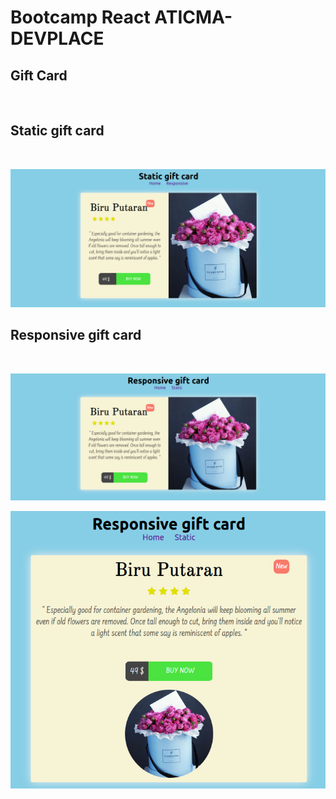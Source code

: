 # Bootcamp React ATICMA-DEVPLACE

## Gift Card

<br>

## Static gift card

<br>

![Static Gift Card](screenshots/gift_card_static_1.png "Static Gift Card")

## Responsive gift card

<br>

![Responsive Gift Card](screenshots/gift_card_responsive_1.png "Responsive Gift Card")

![Responsive Gift Card](screenshots/gift_card_responsive_2.png "Responsive Gift Card")
